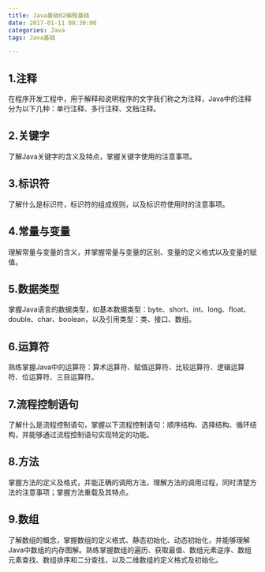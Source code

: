```yaml
---
title: Java基础02编程基础
date: 2017-01-11 08:30:00
categories: Java
tags: Java基础

---
```



## 1.注释

在程序开发工程中，用于解释和说明程序的文字我们称之为注释，Java中的注释分为以下几种：单行注释、多行注释、文档注释。

## 2.关键字

了解Java关键字的含义及特点，掌握关键字使用的注意事项。

## 3.标识符

了解什么是标识符，标识符的组成规则，以及标识符使用时的注意事项。

## 4.常量与变量

理解常量与变量的含义，并掌握常量与变量的区别、变量的定义格式以及变量的赋值。

## 5.数据类型

掌握Java语言的数据类型，如基本数据类型：byte、short、int、long、float、double、char、boolean，以及引用类型：类、接口、数组。

## 6.运算符

熟练掌握Java中的运算符：算术运算符、赋值运算符、比较运算符、逻辑运算符、位运算符、三目运算符。

## 7.流程控制语句

了解什么是流程控制语句，掌握以下流程控制语句：顺序结构、选择结构、循环结构，并能够通过流程控制语句实现特定的功能。

## 8.方法

掌握方法的定义及格式，并能正确的调用方法，理解方法的调用过程，同时清楚方法的注意事项；掌握方法重载及其特点。

## 9.数组

了解数组的概念，掌握数组的定义格式、静态初始化、动态初始化，并能够理解Java中数组的内存图解。熟练掌握数组的遍历、获取最值、数组元素逆序、数组元素查找、数组排序和二分查找，以及二维数组的定义格式及初始化。